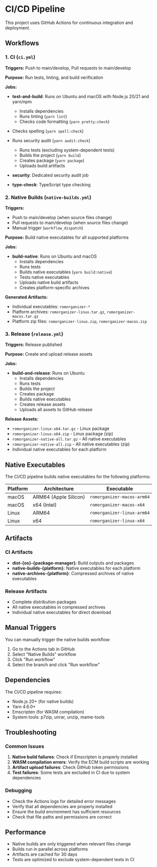 # CI/CD Pipeline

This project uses GitHub Actions for continuous integration and deployment.

## Workflows

### 1. CI (`ci.yml`)

**Triggers:** Push to main/develop, Pull requests to main/develop

**Purpose:** Run tests, linting, and build verification

**Jobs:**
- **test-and-build**: Runs on Ubuntu and macOS with Node.js 20/21 and yarn/npm
  - Installs dependencies
  - Runs linting (`yarn lint`)
  - Checks code formatting (`yarn pretty:check`)
- Checks spelling (`yarn spell:check`)
- Runs security audit (`yarn audit:check`)
  - Runs tests (excluding system-dependent tests)
  - Builds the project (`yarn build`)
  - Creates package (`yarn package`)
  - Uploads build artifacts

- **security**: Dedicated security audit job
- **type-check**: TypeScript type checking

### 2. Native Builds (`native-builds.yml`)

**Triggers:** 
- Push to main/develop (when source files change)
- Pull requests to main/develop (when source files change)
- Manual trigger (`workflow_dispatch`)

**Purpose:** Build native executables for all supported platforms

**Jobs:**
- **build-native**: Runs on Ubuntu and macOS
  - Installs dependencies
  - Runs tests
  - Builds native executables (`yarn build:native`)
  - Tests native executables
  - Uploads native build artifacts
  - Creates platform-specific archives

**Generated Artifacts:**
- Individual executables: `romorganizer-*`
- Platform archives: `romorganizer-linux.tar.gz`, `romorganizer-macos.tar.gz`
- Platform zip files: `romorganizer-linux.zip`, `romorganizer-macos.zip`

### 3. Release (`release.yml`)

**Triggers:** Release published

**Purpose:** Create and upload release assets

**Jobs:**
- **build-and-release**: Runs on Ubuntu
  - Installs dependencies
  - Runs tests
  - Builds the project
  - Creates package
  - Builds native executables
  - Creates release assets
  - Uploads all assets to GitHub release

**Release Assets:**
- `romorganizer-linux-x64.tar.gz` - Linux package
- `romorganizer-linux-x64.zip` - Linux package (zip)
- `romorganizer-native-all.tar.gz` - All native executables
- `romorganizer-native-all.zip` - All native executables (zip)
- Individual native executables for each platform

## Native Executables

The CI/CD pipeline builds native executables for the following platforms:

| Platform | Architecture | Executable |
|----------|--------------|------------|
| macOS | ARM64 (Apple Silicon) | `romorganizer-macos-arm64` |
| macOS | x64 (Intel) | `romorganizer-macos-x64` |
| Linux | ARM64 | `romorganizer-linux-arm64` |
| Linux | x64 | `romorganizer-linux-x64` |

## Artifacts

### CI Artifacts
- **dist-{os}-{package-manager}**: Build outputs and packages
- **native-builds-{platform}**: Native executables for each platform
- **native-archives-{platform}**: Compressed archives of native executables

### Release Artifacts
- Complete distribution packages
- All native executables in compressed archives
- Individual native executables for direct download

## Manual Triggers

You can manually trigger the native builds workflow:

1. Go to the Actions tab in GitHub
2. Select "Native Builds" workflow
3. Click "Run workflow"
4. Select the branch and click "Run workflow"

## Dependencies

The CI/CD pipeline requires:
- Node.js 20+ (for native builds)
- Yarn 4.6.0+
- Emscripten (for WASM compilation)
- System tools: p7zip, unrar, unzip, mame-tools

## Troubleshooting

### Common Issues

1. **Native build failures**: Check if Emscripten is properly installed
2. **WASM compilation errors**: Verify the ECM build scripts are working
3. **Artifact upload failures**: Check GitHub token permissions
4. **Test failures**: Some tests are excluded in CI due to system dependencies

### Debugging

- Check the Actions logs for detailed error messages
- Verify that all dependencies are properly installed
- Ensure the build environment has sufficient resources
- Check that file paths and permissions are correct

## Performance

- Native builds are only triggered when relevant files change
- Builds run in parallel across platforms
- Artifacts are cached for 30 days
- Tests are optimized to exclude system-dependent tests in CI 
